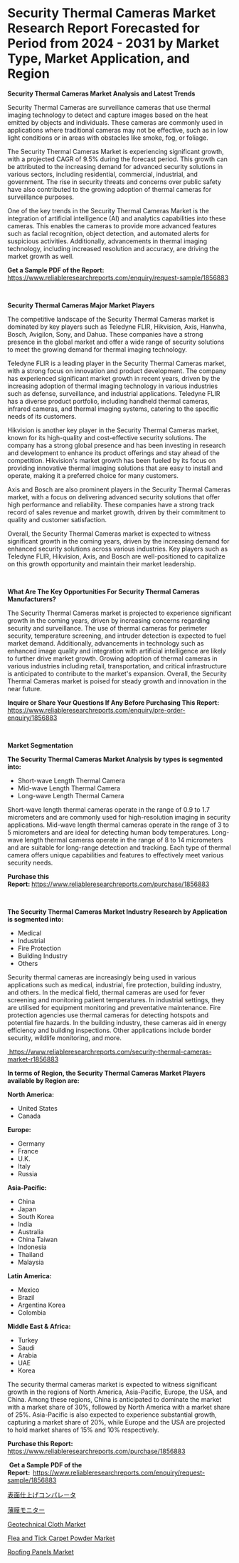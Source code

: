 <p><h1>Security Thermal Cameras Market Research Report Forecasted for Period from 2024 -  2031 by Market Type, Market Application, and Region</h1></p><p><strong>Security Thermal Cameras Market Analysis and Latest Trends</strong></p>
<p><p>Security Thermal Cameras are surveillance cameras that use thermal imaging technology to detect and capture images based on the heat emitted by objects and individuals. These cameras are commonly used in applications where traditional cameras may not be effective, such as in low light conditions or in areas with obstacles like smoke, fog, or foliage.</p><p>The Security Thermal Cameras Market is experiencing significant growth, with a projected CAGR of 9.5% during the forecast period. This growth can be attributed to the increasing demand for advanced security solutions in various sectors, including residential, commercial, industrial, and government. The rise in security threats and concerns over public safety have also contributed to the growing adoption of thermal cameras for surveillance purposes.</p><p>One of the key trends in the Security Thermal Cameras Market is the integration of artificial intelligence (AI) and analytics capabilities into these cameras. This enables the cameras to provide more advanced features such as facial recognition, object detection, and automated alerts for suspicious activities. Additionally, advancements in thermal imaging technology, including increased resolution and accuracy, are driving the market growth as well.</p></p>
<p><strong>Get a Sample PDF of the Report:&nbsp;</strong> <a href="https://www.reliableresearchreports.com/enquiry/request-sample/1856883">https://www.reliableresearchreports.com/enquiry/request-sample/1856883</a></p>
<p>&nbsp;</p>
<p><strong>Security Thermal Cameras Major Market Players</strong></p>
<p><p>The competitive landscape of the Security Thermal Cameras market is dominated by key players such as Teledyne FLIR, Hikvision, Axis, Hanwha, Bosch, Avigilon, Sony, and Dahua. These companies have a strong presence in the global market and offer a wide range of security solutions to meet the growing demand for thermal imaging technology.</p><p>Teledyne FLIR is a leading player in the Security Thermal Cameras market, with a strong focus on innovation and product development. The company has experienced significant market growth in recent years, driven by the increasing adoption of thermal imaging technology in various industries such as defense, surveillance, and industrial applications. Teledyne FLIR has a diverse product portfolio, including handheld thermal cameras, infrared cameras, and thermal imaging systems, catering to the specific needs of its customers.</p><p>Hikvision is another key player in the Security Thermal Cameras market, known for its high-quality and cost-effective security solutions. The company has a strong global presence and has been investing in research and development to enhance its product offerings and stay ahead of the competition. Hikvision's market growth has been fueled by its focus on providing innovative thermal imaging solutions that are easy to install and operate, making it a preferred choice for many customers.</p><p>Axis and Bosch are also prominent players in the Security Thermal Cameras market, with a focus on delivering advanced security solutions that offer high performance and reliability. These companies have a strong track record of sales revenue and market growth, driven by their commitment to quality and customer satisfaction.</p><p>Overall, the Security Thermal Cameras market is expected to witness significant growth in the coming years, driven by the increasing demand for enhanced security solutions across various industries. Key players such as Teledyne FLIR, Hikvision, Axis, and Bosch are well-positioned to capitalize on this growth opportunity and maintain their market leadership.</p></p>
<p>&nbsp;</p>
<p><strong>What Are The Key Opportunities For Security Thermal Cameras Manufacturers?</strong></p>
<p><p>The Security Thermal Cameras market is projected to experience significant growth in the coming years, driven by increasing concerns regarding security and surveillance. The use of thermal cameras for perimeter security, temperature screening, and intruder detection is expected to fuel market demand. Additionally, advancements in technology such as enhanced image quality and integration with artificial intelligence are likely to further drive market growth. Growing adoption of thermal cameras in various industries including retail, transportation, and critical infrastructure is anticipated to contribute to the market's expansion. Overall, the Security Thermal Cameras market is poised for steady growth and innovation in the near future.</p></p>
<p><strong>Inquire or Share Your Questions If Any Before Purchasing This Report:</strong> <a href="https://www.reliableresearchreports.com/enquiry/pre-order-enquiry/1856883">https://www.reliableresearchreports.com/enquiry/pre-order-enquiry/1856883</a></p>
<p>&nbsp;</p>
<p><strong>Market Segmentation</strong></p>
<p><strong>The Security Thermal Cameras Market Analysis by types is segmented into:</strong></p>
<p><ul><li>Short-wave Length Thermal Camera</li><li>Mid-wave Length Thermal Camera</li><li>Long-wave Length Thermal Camera</li></ul></p>
<p><p>Short-wave length thermal cameras operate in the range of 0.9 to 1.7 micrometers and are commonly used for high-resolution imaging in security applications. Mid-wave length thermal cameras operate in the range of 3 to 5 micrometers and are ideal for detecting human body temperatures. Long-wave length thermal cameras operate in the range of 8 to 14 micrometers and are suitable for long-range detection and tracking. Each type of thermal camera offers unique capabilities and features to effectively meet various security needs.</p></p>
<p><strong>Purchase this Report:&nbsp;</strong><a href="https://www.reliableresearchreports.com/purchase/1856883">https://www.reliableresearchreports.com/purchase/1856883</a></p>
<p>&nbsp;</p>
<p><strong>The Security Thermal Cameras Market Industry Research by Application is segmented into:</strong></p>
<p><ul><li>Medical</li><li>Industrial</li><li>Fire Protection</li><li>Building Industry</li><li>Others</li></ul></p>
<p><p>Security thermal cameras are increasingly being used in various applications such as medical, industrial, fire protection, building industry, and others. In the medical field, thermal cameras are used for fever screening and monitoring patient temperatures. In industrial settings, they are utilised for equipment monitoring and preventative maintenance. Fire protection agencies use thermal cameras for detecting hotspots and potential fire hazards. In the building industry, these cameras aid in energy efficiency and building inspections. Other applications include border security, wildlife monitoring, and more.</p></p>
<p><a href="https://www.reliableresearchreports.com/security-thermal-cameras-market-r1856883">&nbsp;https://www.reliableresearchreports.com/security-thermal-cameras-market-r1856883</a></p>
<p><strong>In terms of Region, the Security Thermal Cameras Market Players available by Region are:</strong></p>
<p>
    <p> <strong> North America: </strong>
        <ul>
            <li>United States</li>
            <li>Canada</li>
        </ul>
        </p> 
    <p> <strong> Europe: </strong>
        <ul>
            <li>Germany</li>
            <li>France</li>
            <li>U.K.</li>
            <li>Italy</li>
            <li>Russia</li>
        </ul>
        </p> 
    <p> <strong> Asia-Pacific: </strong>
        <ul>
            <li>China</li>
            <li>Japan</li>
            <li>South Korea</li>
            <li>India</li>
            <li>Australia</li>
            <li>China Taiwan</li>
            <li>Indonesia</li>
            <li>Thailand</li>
            <li>Malaysia</li>
        </ul>
        </p> 
    <p> <strong> Latin America: </strong>
        <ul>
            <li>Mexico</li>
            <li>Brazil</li>
            <li>Argentina Korea</li>
            <li>Colombia</li>
        </ul>
        </p> 
    <p> <strong> Middle East & Africa: </strong>
        <ul>
            <li>Turkey</li>
            <li>Saudi</li>
            <li>Arabia</li>
            <li>UAE</li>
            <li>Korea</li>
        </ul>
    </p>
    </p>
<p><p>The security thermal cameras market is expected to witness significant growth in the regions of North America, Asia-Pacific, Europe, the USA, and China. Among these regions, China is anticipated to dominate the market with a market share of 30%, followed by North America with a market share of 25%. Asia-Pacific is also expected to experience substantial growth, capturing a market share of 20%, while Europe and the USA are projected to hold market shares of 15% and 10% respectively.</p></p>
<p><strong>Purchase this Report: </strong><a href="https://www.reliableresearchreports.com/purchase/1856883">https://www.reliableresearchreports.com/purchase/1856883</a></p>
<p>&nbsp;<strong>Get a Sample PDF of the Report:&nbsp;&nbsp;</strong><a href="https://www.reliableresearchreports.com/enquiry/request-sample/1856883">https://www.reliableresearchreports.com/enquiry/request-sample/1856883</a></p>
<p><strong></strong></p>
<p><p><a href="https://github.com/CloydAbbott2023/Market-Research-Report-List-1/blob/main/309163065343.md">表面仕上げコンパレータ</a></p><p><a href="https://github.com/Fatimaklein1/Market-Research-Report-List-1/blob/main/841375265344.md">薄膜モニター</a></p><p><a href="https://www.linkedin.com/pulse/geotechnical-cloth-market-size-growth-forecast-from-2024--ostae?trackingId=QGRoXR0LUCOrXMMxkuQf1A%3D%3D">Geotechnical Cloth Market</a></p><p><a href="https://issuu.com/reportprime-2/docs/flea-and-tick-carpet-powder-market-size-2030.pptx">Flea and Tick Carpet Powder Market</a></p><p><a href="https://www.linkedin.com/pulse/roofing-panels-market-provides-comprehensive-analysis-including-yjn9e?trackingId=ru239SMznSeZMl4zabTgkg%3D%3D">Roofing Panels Market</a></p></p>